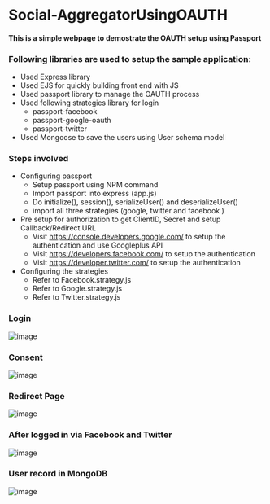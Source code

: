 # Social-AggregatorUsingOAUTH
#### This is a simple webpage to demostrate the OAUTH setup using Passport

### Following libraries are used to setup the sample application:
- Used Express library 
- Used EJS for quickly building front end with JS
- Used passport library to manage the OAUTH process
- Used following strategies library for login
  - passport-facebook
  - passport-google-oauth
  - passport-twitter
- Used Mongoose to save the users using User schema model

### Steps involved
- Configuring passport
  - Setup passport using NPM command
  - Import passport into express (app.js)
  - Do initialize(), session(), serializeUser() and deserializeUser()
  - import all three strategies (google, twitter and facebook )
- Pre setup for authorization to get ClientID, Secret and setup Callback/Redirect URL
  - Visit https://console.developers.google.com/ to setup the authentication and use Googleplus API
  - Visit https://developers.facebook.com/ to setup the authentication
  - Visit https://developer.twitter.com/ to setup the authentication
- Configuring the strategies
  - Refer to Facebook.strategy.js 
  - Refer to Google.strategy.js
  - Refer to Twitter.strategy.js

### Login
 ![image](https://github.com/krishnakishorep/Social-AggregatorUsingOAUTH/blob/master/ScreenShots/HomePage.PNG)
 
### Consent 
![image](https://github.com/krishnakishorep/Social-AggregatorUsingOAUTH/blob/master/ScreenShots/ConscentScreen.PNG)

### Redirect Page
![image](https://github.com/krishnakishorep/Social-AggregatorUsingOAUTH/blob/master/ScreenShots/Loggedin.PNG)

### After logged in via Facebook and Twitter
![image](https://github.com/krishnakishorep/Social-AggregatorUsingOAUTH/blob/master/ScreenShots/AggregatedLogin.PNG)

### User record in MongoDB
![image](https://github.com/krishnakishorep/Social-AggregatorUsingOAUTH/blob/master/ScreenShots/UserInMongo.PNG)

